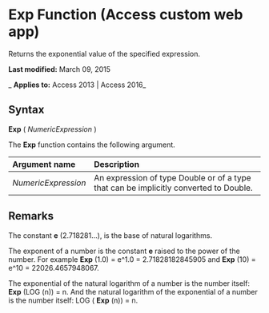 
# Exp Function (Access custom web app)
Returns the exponential value of the specified expression.

 **Last modified:** March 09, 2015

 _ **Applies to:** Access 2013 | Access 2016_

## Syntax

 **Exp** ( _NumericExpression_ )

The  **Exp** function contains the following argument.



|**Argument name**|**Description**|
|:-----|:-----|
| _NumericExpression_|An expression of type Double or of a type that can be implicitly converted to Double.|

## Remarks

The constant  **e** (2.718281…), is the base of natural logarithms.

The exponent of a number is the constant  **e** raised to the power of the number. For example **Exp** (1.0) = e^1.0 = 2.71828182845905 and **Exp** (10) = e^10 = 22026.4657948067.

The exponential of the natural logarithm of a number is the number itself:  **Exp** (LOG (n)) = n. And the natural logarithm of the exponential of a number is the number itself: LOG ( **Exp** (n)) = n.

